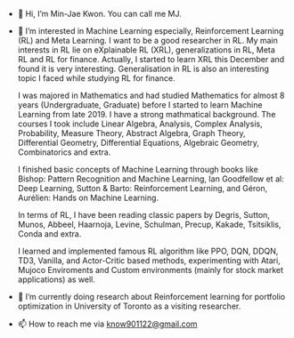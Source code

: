 - 👋 Hi, I’m Min-Jae Kwon. You can call me MJ.
- 👀 I’m interested in Machine Learning especially, Reinforcement Learning (RL) and Meta Learning. I want to be a good researcher in RL. My main interests in RL lie on eXplainable RL (XRL), generalizations in RL, Meta RL and RL for finance. Actually, I started to learn XRL this December and found it is very interesting. Generalisation in RL is also an interesting topic I faced while studying RL for finance. 

  I was majored in Mathematics and had studied Mathematics for almost 8 years (Undergraduate, Graduate) before I started to learn Machine Learning from late 2019. I have a strong mathmatical background. The courses I took include Linear Algebra, Analysis, Complex Analysis, Probability, Measure Theory, Abstract Algebra, Graph Theory, Differential Geometry, Differential Equations, Algebraic Geometry, Combinatorics and extra. 
  
  I finished basic concepts of Machine Learning through books like Bishop: Pattern Recognition and Machine Learning, Ian Goodfellow et al: Deep Learning, Sutton & Barto: Reinforcement Learning, and Géron, Aurélien: Hands on Machine Learning. 
  
  In terms of RL, I have been reading classic papers by Degris, Sutton, Munos, Abbeel, Haarnoja, Levine, Schulman, Precup, Kakade, Tsitsiklis, Conda and extra. 
  
  I learned and implemented famous RL algorithm like PPO, DQN, DDQN, TD3, Vanilla, and Actor-Critic based methods, experimenting with Atari, Mujoco Enviroments and Custom environments (mainly for stock market applications) as well.

- 🌱 I’m currently doing research about Reinforcement learning for portfolio optimization in University of Toronto as a visiting researcher.
<!-- - 💞️ I’m looking to collaborate on people who are interested in Reinforcement learning -->
- 📫 How to reach me via know901122@gmail.com

<!---
KMJ901122/KMJ901122 is a ✨ special ✨ repository because its `README.md` (this file) appears on your GitHub profile.
You can click the Preview link to take a look at your changes.
--->
